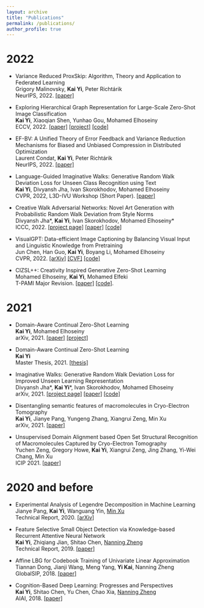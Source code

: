 ```yaml
---
layout: archive
title: "Publications"
permalink: /publications/
author_profile: true
---
```


# 2022
* Variance Reduced ProxSkip: Algorithm, Theory and Application to Federated Learning                    
  Grigory Malinovsky, **Kai Yi**, Peter Richtárik                
  NeurIPS, 2022. [[paper]](https://arxiv.org/abs/2207.04338)
  
* Exploring Hierarchical Graph Representation for Large-Scale Zero-Shot Image Classification            
  **Kai Yi**, Xiaoqian Shen, Yunhao Gou, Mohamed Elhoseiny               
  ECCV, 2022. [[paper]](https://arxiv.org/abs/2203.01386) [[project]](https://kaiyi.me/p/hgrnet) [[code]](https://github.com/WilliamYi96/HGR-Net)
  
* EF-BV: A Unified Theory of Error Feedback and Variance Reduction Mechanisms for Biased and Unbiased Compression in Distributed Optimization             
  Laurent Condat, **Kai Yi**, Peter Richtárik                          
  NeurIPS, 2022. [[paper]](https://arxiv.org/abs/2205.04180)

* Language-Guided Imaginative Walks: Generative Random Walk Deviation Loss for Unseen Class Recognition using Text         
  **Kai Yi**, Divyansh Jha, Ivan Skorokhodov, Mohamed Elhoseiny              
  CVPR, 2022, L3D-IVU Workshop (Short Paper). [[paper]](https://arxiv.org/abs/2104.09757)      
  
* Creative Walk Adversarial Networks: Novel Art Generation with Probabilistic Random Walk Deviation from Style Norms         
  Divyansh Jha\*, **Kai Yi**, Ivan Skorokhodov, Mohamed Elhoseiny\*            
  ICCC, 2022. [[project page]](https://kaiyi.me/p/grawd) [[paper]](https://computationalcreativity.net/iccc22/wp-content/uploads/2022/06/ICCC-2022_11L_Jha-et-al..pdf) [[code]](https://github.com/Vision-CAIR/GRaWD)
  
* VisualGPT: Data-efficient Image Captioning by Balancing Visual Input and Linguistic Knowledge from Pretraining             
  Jun Chen, Han Guo, **Kai Yi**, Boyang Li, Mohamed Elhoseiny              
  CVPR, 2022. [[arXiv]](https://arxiv.org/abs/2102.10407) [[CVF]](https://openaccess.thecvf.com/content/CVPR2022/papers/Chen_VisualGPT_Data-Efficient_Adaptation_of_Pretrained_Language_Models_for_Image_Captioning_CVPR_2022_paper.pdf) [[code]](https://github.com/Vision-CAIR/VisualGPT)
  
* CIZSL++: Creativity Inspired Generative Zero-Shot Learning            
  Mohamed Elhoseiny, **Kai Yi**,  Mohamed Elfeki               
  T-PAMI Major Revision. [[paper]](https://arxiv.org/abs/2101.00173) [[code]](https://github.com/Elhoseiny-VisionCAIR-Lab/CIZSL.v2).
  
# 2021
* Domain-Aware Continual Zero-Shot Learning          
  **Kai Yi**, Mohamed Elhoseiny           
  arXiv, 2021. [[paper]](https://arxiv.org/abs/2112.12989) [[project]](https://kaiyi.me/p/daczsl)
  
* Domain-Aware Continual Zero-Shot Learning       
  **Kai Yi**                       
  Master Thesis, 2021. [[thesis]](https://repository.kaust.edu.sa/handle/10754/673833) 
  
* Imaginative Walks: Generative Random Walk Deviation Loss for Improved Unseen Learning Representation                
  Divyansh Jha\*, **Kai Yi**\*, Ivan Skorokhodov, Mohamed Elhoseiny           
  arXiv, 2021. [[project page]](https://kaiyi.me/p/grawd) [[paper]](https://arxiv.org/abs/2104.09757) [[code]](https://github.com/Vision-CAIR/GRaWD)   
 
* Disentangling semantic features of macromolecules in Cryo-Electron Tomography                                                         
  **Kai Yi**, Jianye Pang, Yungeng Zhang, Xiangrui Zeng, Min Xu                                                             
  arXiv, 2021. [[paper]](https://arxiv.org/abs/2106.14192)

* Unsupervised Domain Alignment based Open Set Structural Recognition of Macromolecules Captured by Cryo-Electron Tomography      
  Yuchen Zeng, Gregory Howe, **Kai Yi**, Xiangrui Zeng, Jing Zhang, Yi-Wei Chang, Min Xu        
  ICIP 2021. [[paper]](https://ieeexplore.ieee.org/document/9506205)

# 2020 and before 
* Experimental Analysis of Legendre Decomposition in Machine Learning                 
  Jianye Pang, **Kai Yi**, Wanguang Yin, [Min Xu](https://xulabs.github.io/#aboutxu)               
  Technical Report, 2020. [[arXiv]](https://arxiv.org/abs/2008.05095)
  
* Feature Selective Small Object Detection via Knowledge-based Recurrent Attentive Neural Network                     
  **Kai Yi**, Zhiqiang Jian, Shitao Chen, [Nanning Zheng](http://www.aiar.xjtu.edu.cn/info/1015/1071.htm)                    
  Technical Report, 2019. [[paper]](https://arxiv.org/abs/1803.05263v4)
  
* Affine LBG for Codebook Training of Univariate Linear Approximation          
  Tiannan Dong, Jianji Wang, Meng Yang, **Yi Kai**, Nanning Zheng          
  GlobalSIP, 2018. [[paper]](https://ieeexplore.ieee.org/abstract/document/8646389/)

* Cognition-Based Deep Learning: Progresses and Perspectives           
  **Kai Yi**, Shitao Chen, Yu Chen, Chao Xia, [Nanning Zheng](http://www.aiar.xjtu.edu.cn/info/1015/1071.htm)          
  AIAI, 2018. [[paper]](https://link.springer.com/chapter/10.1007/978-3-319-92007-8_11)


